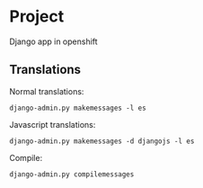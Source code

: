 Project
===================
Django app in openshift

Translations
--------------------

Normal translations:

    django-admin.py makemessages -l es

Javascript translations:

    django-admin.py makemessages -d djangojs -l es

Compile:

    django-admin.py compilemessages
